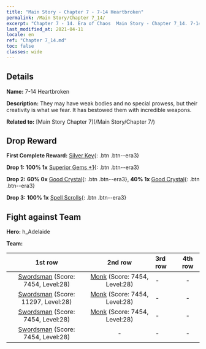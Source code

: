 ```yaml
---
title: "Main Story - Chapter 7 - 7-14 Heartbroken"
permalink: /Main Story/Chapter 7_14/
excerpt: "Chapter 7 - 14. Era of Chaos  Main Story - Chapter 7_14. 7-14 Heartbroken"
last_modified_at: 2021-04-11
locale: en
ref: "Chapter 7_14.md"
toc: false
classes: wide
---
```


## Details

 **Name:** 7-14 Heartbroken

 **Description:** They may have weak bodies and no special prowess, but their creativity is what we fear. It has bestowed them with incredible weapons.

 **Related to:** [Main Story Chapter 7](/Main Story/Chapter 7/)

## Drop Reward

 **First Complete Reward:** [Silver Key](/Items/con_693/){: .btn .btn--era3}

 **Drop 1:** **100% 1x** [Superior Gems +1](/Items/mat_23/){: .btn .btn--era3}

 **Drop 2:** **60% 0x** [Good Crystal](/Items/mat_17/){: .btn .btn--era3}, **40% 1x** [Good Crystal](/Items/mat_17/){: .btn .btn--era3}

 **Drop 3:** **100% 1x** [Spell Scrolls](/Items/con_694/){: .btn .btn--era3}


## Fight against Team
 **Hero:** h_Adelaide

 **Team:**


  | 1st row | 2nd row | 3rd row | 4th row |
  |:----:|:----:|:----|:----:|
  | [Swordsman](/units/Swordsman/) (Score: 7454, Level:28)  | [Monk](/units/Monk/) (Score: 7454, Level:28)  | - | - |
  | [Swordsman](/units/Swordsman/) (Score: 11297, Level:28)  | [Monk](/units/Monk/) (Score: 7454, Level:28)  | - | - |
  | [Swordsman](/units/Swordsman/) (Score: 7454, Level:28)  | [Monk](/units/Monk/) (Score: 7454, Level:28)  | - | - |
  | [Swordsman](/units/Swordsman/) (Score: 7454, Level:28)  | - | - | - |


